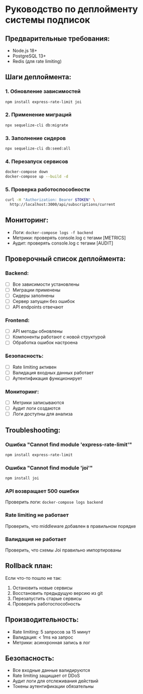 # Руководство по деплойменту системы подписок

## Предварительные требования:
- Node.js 18+
- PostgreSQL 13+
- Redis (для rate limiting)

## Шаги деплоймента:

### 1. Обновление зависимостей
```bash
npm install express-rate-limit joi
```

### 2. Применение миграций
```bash
npx sequelize-cli db:migrate
```

### 3. Заполнение сидеров
```bash
npx sequelize-cli db:seed:all
```

### 4. Перезапуск сервисов
```bash
docker-compose down
docker-compose up --build -d
```

### 5. Проверка работоспособности
```bash
curl -H "Authorization: Bearer $TOKEN" \
  http://localhost:3000/api/subscriptions/current
```

## Мониторинг:
- Логи: `docker-compose logs -f backend`
- Метрики: проверять console.log с тегами [METRICS]
- Аудит: проверять console.log с тегами [AUDIT]

## Проверочный список деплоймента:

### Backend:
- [ ] Все зависимости установлены
- [ ] Миграции применены
- [ ] Сидеры заполнены
- [ ] Сервер запущен без ошибок
- [ ] API endpoints отвечают

### Frontend:
- [ ] API методы обновлены
- [ ] Компоненты работают с новой структурой
- [ ] Обработка ошибок настроена

### Безопасность:
- [ ] Rate limiting активен
- [ ] Валидация входных данных работает
- [ ] Аутентификация функционирует

### Мониторинг:
- [ ] Метрики записываются
- [ ] Аудит логи создаются
- [ ] Логи доступны для анализа

## Troubleshooting:

### Ошибка "Cannot find module 'express-rate-limit'"
```bash
npm install express-rate-limit
```

### Ошибка "Cannot find module 'joi'"
```bash
npm install joi
```

### API возвращает 500 ошибки
Проверить логи: `docker-compose logs backend`

### Rate limiting не работает
Проверить, что middleware добавлен в правильном порядке

### Валидация не работает
Проверить, что схемы Joi правильно импортированы

## Rollback план:
Если что-то пошло не так:

1. Остановить новые сервисы
2. Восстановить предыдущую версию из git
3. Перезапустить старые сервисы
4. Проверить работоспособность

## Производительность:
- Rate limiting: 5 запросов за 15 минут
- Валидация: < 1ms на запрос
- Метрики: асинхронная запись в лог

## Безопасность:
- Все входные данные валидируются
- Rate limiting защищает от DDoS
- Аудит логи для отслеживания действий
- Токены аутентификации обязательны
